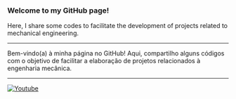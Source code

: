 ### Welcome to my GitHub page!

Here, I share some codes to facilitate the development of projects related to mechanical engineering.
___
Bem-vindo(a) à minha página no GitHub! Aqui, compartilho alguns códigos com o objetivo de facilitar a elaboração de projetos relacionados à engenharia mecânica.
___

[![Youtube](https://img.shields.io/badge/YouTube-FF0000?style=for-the-badge&logo=youtube&logoColor=white)](https://www.youtube.com/@Mechub?sub_confirmation=1)
<!--
**GitMechub/GitMechub** is a ✨ _special_ ✨ repository because its `README.md` (this file) appears on your GitHub profile.

Here are some ideas to get you started:

- 🔭 I’m currently working on ...
- 🌱 I’m currently learning ...
- 👯 I’m looking to collaborate on ...
- 🤔 I’m looking for help with ...
- 💬 Ask me about ...
- 📫 How to reach me: ...
- 😄 Pronouns: ...
- ⚡ Fun fact: ...
-->
